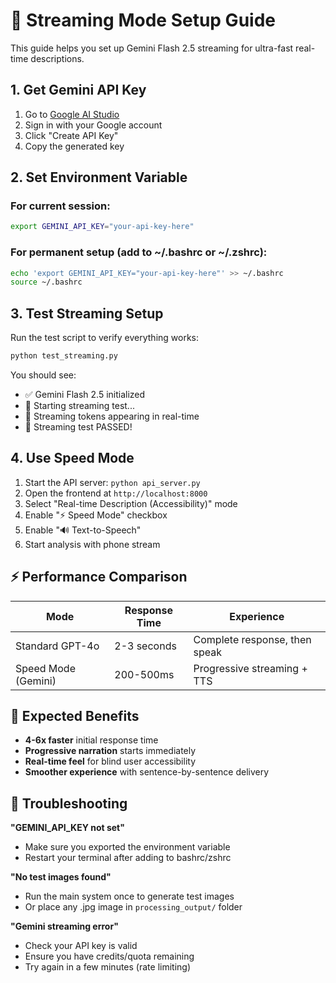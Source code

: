 # 🚀 Streaming Mode Setup Guide

This guide helps you set up Gemini Flash 2.5 streaming for ultra-fast real-time descriptions.

## 1. Get Gemini API Key

1. Go to [Google AI Studio](https://aistudio.google.com/app/apikey)
2. Sign in with your Google account
3. Click "Create API Key"
4. Copy the generated key

## 2. Set Environment Variable

### For current session:
```bash
export GEMINI_API_KEY="your-api-key-here"
```

### For permanent setup (add to ~/.bashrc or ~/.zshrc):
```bash
echo 'export GEMINI_API_KEY="your-api-key-here"' >> ~/.bashrc
source ~/.bashrc
```

## 3. Test Streaming Setup

Run the test script to verify everything works:

```bash
python test_streaming.py
```

You should see:
- ✅ Gemini Flash 2.5 initialized
- 🚀 Starting streaming test...
- 🎪 Streaming tokens appearing in real-time
- 🎉 Streaming test PASSED!

## 4. Use Speed Mode

1. Start the API server: `python api_server.py`
2. Open the frontend at `http://localhost:8000`
3. Select "Real-time Description (Accessibility)" mode
4. Enable "⚡ Speed Mode" checkbox
5. Enable "🔊 Text-to-Speech"
6. Start analysis with phone stream

## ⚡ Performance Comparison

| Mode | Response Time | Experience |
|------|---------------|------------|
| Standard GPT-4o | 2-3 seconds | Complete response, then speak |
| Speed Mode (Gemini) | 200-500ms | Progressive streaming + TTS |

## 🎯 Expected Benefits

- **4-6x faster** initial response time
- **Progressive narration** starts immediately
- **Real-time feel** for blind user accessibility
- **Smoother experience** with sentence-by-sentence delivery

## 🔧 Troubleshooting

**"GEMINI_API_KEY not set"**
- Make sure you exported the environment variable
- Restart your terminal after adding to bashrc/zshrc

**"No test images found"**
- Run the main system once to generate test images
- Or place any .jpg image in `processing_output/` folder

**"Gemini streaming error"**
- Check your API key is valid
- Ensure you have credits/quota remaining
- Try again in a few minutes (rate limiting)